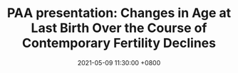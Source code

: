 ---
title: "PAA presentation: Changes in Age at Last Birth Over the Course of Contemporary Fertility Declines"
collection: Presentation
type: "Presentation"
permalink: /talks/2021PAA2.md
venue: "Population Association of America Annual Meeting"
date: 2021-05-09 11:30:00 +0800
location: "Virtual, USA"
---